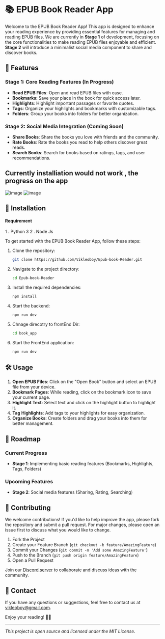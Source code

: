 

# 📚 EPUB Book Reader App

Welcome to the EPUB Book Reader App! This app is designed to enhance your reading experience by providing essential features for managing and reading EPUB files. We are currently in **Stage 1** of development, focusing on the core functionalities to make reading EPUB files enjoyable and efficient. **Stage 2** will introduce a minimalist social media component to share and discover books.

## 🚀 Features

### Stage 1: Core Reading Features (In Progress)

- **Read EPUB Files**: Open and read EPUB files with ease.
- **Bookmarks**: Save your place in the book for quick access later.
- **Highlights**: Highlight important passages or favorite quotes.
- **Tags**: Organize your highlights and bookmarks with customizable tags.
- **Folders**: Group your books into folders for better organization.

### Stage 2: Social Media Integration (Coming Soon)

- **Share Books**: Share the books you love with friends and the community.
- **Rate Books**: Rate the books you read to help others discover great reads.
- **Search Books**: Search for books based on ratings, tags, and user recommendations.

## Currently installiation would not work , the progress on the app

![image](https://github.com/Vikleoboy/Epub-book-Reader/assets/87757168/6c690388-2fcd-4588-bd53-4e5690a8c542)
![image](https://github.com/Vikleoboy/Epub-book-Reader/assets/87757168/3745d516-9238-4b16-9560-56a299f68164)




## 🔧 Installation


#### Requirement
1 . Python 3 
2 . Node Js

To get started with the EPUB Book Reader App, follow these steps:

1. Clone the repository:
   ```bash
   git clone https://github.com/Vikleoboy/Epub-book-Reader.git
   ```
2. Navigate to the project directory:
   ```bash
   cd Epub-book-Reader
   ```
3. Install the required dependencies:

   ```bash
   npm install
   ```
5. Start the backend:
   ```bash
   npm run dev
   ```

4. Chnage direcotry to frontEnd Dir:
   ```bash
   cd book_app
   ```
5. Start the FrontEnd application:
   ```bash
   npm run dev
   ```

## 🛠️ Usage

1. **Open EPUB Files**: Click on the "Open Book" button and select an EPUB file from your device.
2. **Bookmark Pages**: While reading, click on the bookmark icon to save your current page.
3. **Highlight Text**: Select text and click on the highlight button to highlight it.
4. **Tag Highlights**: Add tags to your highlights for easy organization.
5. **Organize Books**: Create folders and drag your books into them for better management.

## 📝 Roadmap

### Current Progress

- **Stage 1**: Implementing basic reading features (Bookmarks, Highlights, Tags, Folders)

### Upcoming Features

- **Stage 2**: Social media features (Sharing, Rating, Searching)

## 🌟 Contributing

We welcome contributions! If you'd like to help improve the app, please fork the repository and submit a pull request. For major changes, please open an issue first to discuss what you would like to change.

1. Fork the Project
2. Create your Feature Branch (`git checkout -b feature/AmazingFeature`)
3. Commit your Changes (`git commit -m 'Add some AmazingFeature'`)
4. Push to the Branch (`git push origin feature/AmazingFeature`)
5. Open a Pull Request

Join our [Discord server](https://discord.gg/TqfCds3tRg) to collaborate and discuss ideas with the community.

## 📧 Contact

If you have any questions or suggestions, feel free to contact us at vikleoboy@gmail.com.

Enjoy your reading! 📖✨

---

_This project is open source and licensed under the MIT License._

